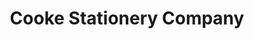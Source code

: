 ---
title: "Cooke Stationery Company"
url: /salem/cooke-stationery-company/
shop: office supplies
---